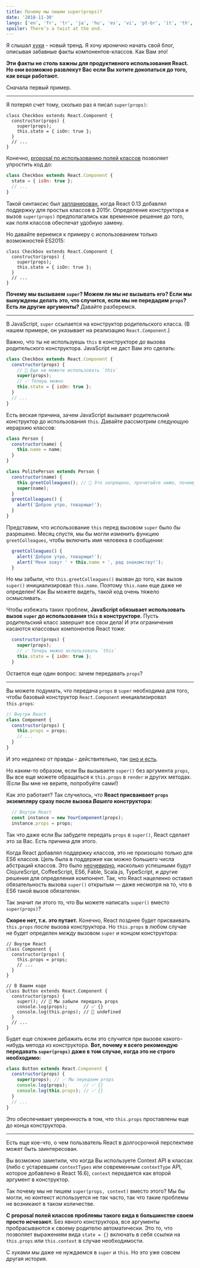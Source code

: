 ```yaml
---
title: Почему мы пишем super(props)?
date: '2018-11-30'
langs: ['en', 'fr', 'tr', 'ja', 'hu', 'es', 'vi', 'pt-br', 'it', 'th', 'ru']
spoiler: There’s a twist at the end.
---
```



Я слышал [хуки](https://reactjs.org/docs/hooks-intro.html) - новый тренд. Я хочу иронично начать свой блог, описывая забавные факты компонентов-классов. Как Вам это!

**Эти факты не *столь* важны для продуктивного использования React. Но они возможно развлекут Вас если Вы хотите докопаться до того, как вещи работают.**

Сначала первый пример.

---

Я потерял счет тому, сколько раз я писал `super(props)`:

```jsx{3}
class Checkbox extends React.Component {
  constructor(props) {
    super(props);
    this.state = { isOn: true };
  }
  // ...
}
```

Конечно, [proposal по использованию полей классов](https://github.com/tc39/proposal-class-fields) позволяет упростить код до:

```jsx
class Checkbox extends React.Component {
  state = { isOn: true };
  // ...
}
```

Такой синтаксис был [запланирован](https://reactjs.org/blog/2015/01/27/react-v0.13.0-beta-1.html#es7-property-initializers), когда React 0.13 добавлял поддержку для простых классов в 2015г. Определение конструктора и вызов `super(props)` предполагались как временное решение до того, как поля классов обеспечат удобную замену.

Но давайте вернемся к примеру с использованием только возможностей ES2015:

```jsx{3}
class Checkbox extends React.Component {
  constructor(props) {
    super(props);
    this.state = { isOn: true };
  }
  // ...
}
```

**Почему мы вызываем `super`? Можем ли мы *не* вызывать его? Если мы вынуждены делать это, что случится, если мы не передадим `props`? Есть ли другие аргументы?** Давайте разберемся.

---

В JavaScript, `super` ссылается на конструктор родительского класса. (В нашем примере, он указывает на реализацию `React.Component`.)

Важно, что ты не используешь `this` в конструкторе *до* вызова родительского конструктора. JavaScript не даст Вам это сделать:

```jsx
class Checkbox extends React.Component {
  constructor(props) {
    // 🔴 Еще не можете использовать `this`
    super(props);
    // ✅ Теперь можно
    this.state = { isOn: true };
  }
  // ...
}
```

Есть веская причина, зачем JavaScript вызывает родительский конструктор до использования `this`. Давайте рассмотрим следующую иерархию классов:

```jsx
class Person {
  constructor(name) {
    this.name = name;
  }
}

class PolitePerson extends Person {
  constructor(name) {
    this.greetColleagues(); // 🔴 Это запрещено, прочитайте ниже, почему
    super(name);
  }
  greetColleagues() {
    alert('Доброе утро, товарищи!');
  }
}
```

Представим, что использование `this` перед вызовом `super` было *бы* разрешено. Месяц спустя, мы бы могли изменить функцию `greetColleagues`, чтобы включить имя человека в сообщении:

```jsx
  greetColleagues() {
    alert('Доброе утро, товарищи!');
    alert('Меня зовут ' + this.name + ', рад знакомству!');
  }
```

Но мы забыли, что `this.greetColleagues()` вызван до того, как вызов `super()` инициализировал `this.name`. Поэтому `this.name` еще даже не определен! Как Вы можете видеть, такой код очень тяжело осмысливать.

Чтобы избежать таких проблем, **JavaScript обязывает использовать вызов `super` до использования `this` в конструкторе.** Пусть родительский класс завершит все свои дела! И эти ограничения касаются классовых компонентов React тоже:

```jsx
  constructor(props) {
    super(props);
    // ✅ Теперь можно использовать `this`
    this.state = { isOn: true };
  }
```

Остается еще один вопрос: зачем передавать `props`?

---

Вы можете подумать, что передача `props` в `super` необходима для того, чтобы базовый конструктор `React.Component` инициализировал `this.props`:

```jsx
// Внутри React
class Component {
  constructor(props) {
    this.props = props;
    // ...
  }
}
```

И это недалеко от правды - действительно, так [оно и есть](https://github.com/facebook/react/blob/1d25aa5787d4e19704c049c3cfa985d3b5190e0d/packages/react/src/ReactBaseClasses.js#L22).

Но каким-то образом, если Вы вызываете `super()` без аргумента `props`, Вы все еще можете обращаться к `this.props` в `render` и других методах. (Если Вы мне не верите, попробуйте сами!)

Как *это* работает? Так случилось, что **React присваивает `props` экземпляру сразу после вызова *Вашего* конструктора:**

```jsx
  // Внутри React
  const instance = new YourComponent(props);
  instance.props = props;
```

Так что даже если Вы забудете передать `props` в `super()`, React сделает это за Вас. Есть причина для этого.

Когда React добавлял поддержку классов, это не произошло только для ES6 классов. Цель была в поддержке как можно большего числа абстраций классов. Это было [неочевидно](https://reactjs.org/blog/2015/01/27/react-v0.13.0-beta-1.html#other-languages), насколько успешными будут ClojureScript, CoffeeScript, ES6, Fable, Scala.js, TypeScript, и другие решения для определения компонент. Так, что React нацеленно оставил обязательность вызова `super()` открытым — даже несмотря на то, что в ES6 такой вызов обязателен.

Так значит ли этого то, что Вы можете написать `super()` вместо `super(props)`?

**Скорее нет, т.к. это путает.** Конечно, React позднее будет присваивать `this.props` *после* вызова конструктора. Но `this.props` в любом случае не будет определен *между* вызовом `super` и концом конструктора:

```jsx{14}
// Внутри React
class Component {
  constructor(props) {
    this.props = props;
    // ...
  }
}

// В Вашем коде
class Button extends React.Component {
  constructor(props) {
    super(); // 😬 Мы забыли передать props
    console.log(props);      // ✅ {}
    console.log(this.props); // 😬 undefined 
  }
  // ...
}
```

Будет еще сложнее дебажить если это случится при вызове какого-нибудь метода из конструктора. **Вот, почему я всего рекомендую передавать `super(props)` даже в том случае, когда это не строго необходимо:**

```jsx
class Button extends React.Component {
  constructor(props) {
    super(props); // ✅ Мы передаем props
    console.log(props);      // ✅ {}
    console.log(this.props); // ✅ {}
  }
  // ...
}
```

Это обеспечивает уверенность в том, что `this.props` проставлены еще до конца конструктора.

-----

Есть еще кое-что, о чем пользватель React в долгосрочной перспективе может быть заинтересован.

Вы возможно заметили, что когда Вы используете Context API в классах (либо с устаревшим `contextTypes` или современным `contextType` API, которое добавлено в React 16.6), `context` передается как второй аргумент в конструктор.

Так почему мы не пишем `super(props, context)` вместо этого? Мы бы могли, но контекст используется не так часто, так что такие проблемы не возникают в таком количестве.

**С proposal полей классов проблемы такого вида в большинстве своем просто исчезают.** Без явного конструктора, все аргументы пробрасываются к своему родителю автоматически. Это то, что позволяет выражениям вида `state = {}` включать в себя ссылки на `this.props` или `this.context` в случае необходимости.

С хуками мы даже не нуждаемся в `super` и `this`. Но это уже совсем другая история.
